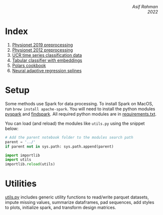 <div align="right" style="text-align:right"><i>Asif Rahman<br>2022</i></div>

# Index

1. [Physionet 2019 preprocessing](ehr/physionet2019-prepare-data.ipynb)
1. [Physionet 2012 preprocessing](ehr/physionet2012-prepare-data.ipynb)
1. [UCR time series classification data](timeseries/ucr-timeseries-classification-prepare-data.ipynb)
1. [Tabular classifier with embeddings](machine-learning/tabular-nn-classifier.py)
1. [Polars cookbook](data-science/polars-cookbook.ipynb)
1. [Neural adaptive regression splines](machine-learning/nars.py)

# Setup

Some methods use Spark for data processing. To install Spark on MacOS, run `brew install apache-spark`. You will need to install the python modules [pyspark](https://pypi.org/project/pyspark/) and [findspark](https://pypi.org/project/findspark/). All required python modules are in [requirements.txt](requirements.txt).

You can load (and reload) the modules like `utils.py` using the snippet below:

```python
# Add the parent notebook folder to the modules search path
parent = '../'
if parent not in sys.path: sys.path.append(parent)

import importlib
import utils
importlib.reload(utils)
```

# Utilities

[utils.py](utils.py) includes generic utility functions to read/write parquet datasets, impute missing values, summarize dataframes, pad sequences, add styles to plots, initialize spark, and transform design matrices.